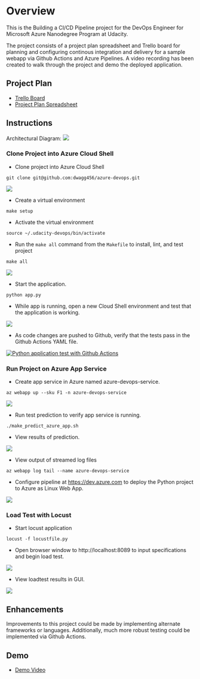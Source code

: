 # Overview

This is the Building a CI/CD Pipeline project for the DevOps Engineer for Microsoft Azure Nanodegree Program at Udacity.

The project consists of a project plan spreadsheet and Trello board for planning and configuring continous integration and delivery for a sample webapp via Github Actions and Azure Pipelines. A video recording has been created to walk through the project and demo the deployed application.


## Project Plan

* [Trello Board](https://trello.com/b/atV0LJRZ/building-a-ci-cd-pipeline)
* [Project Plan Spreadsheet](https://github.com/dwagg456/azure-devops/blob/main/project-plan-spreadsheet.xls)


## Instructions

Architectural Diagram:
![](images/building-a-ci-cd-pipeline.png)


### Clone Project into Azure Cloud Shell

* Clone project into Azure Cloud Shell
```
git clone git@github.com:dwagg456/azure-devops.git
```
![](images/screenshot_clone-repo.png)

* Create a virtual environment
```
make setup
```
* Activate the virtual environment
```
source ~/.udacity-devops/bin/activate
```
* Run the `make all` command from the `Makefile` to install, lint, and test project
```
make all
```
![](images/screenshot_make-all.png)

* Start the application.
```
python app.py
```

* While app is running, open a new Cloud Shell environment and test that the application is working.

![](images/screenshot_local-predict.png)

* As code changes are pushed to Github, verify that the tests pass in the Github Actions YAML file. 

[![Python application test with Github Actions](https://github.com/dwagg456/azure-devops/actions/workflows/pythonapp.yml/badge.svg)](https://github.com/dwagg456/azure-devops/actions/workflows/pythonapp.yml)


### Run Project on Azure App Service
* Create app service in Azure named azure-devops-service.
```
az webapp up --sku F1 -n azure-devops-service
```

![](images/screenshot_app-service.png)

* Run test prediction to verify app service is running.
```
./make_predict_azure_app.sh
```

* View results of prediction.

![](images/screenshot_sklearn-predict.png)

* View output of streamed log files
``` 
az webapp log tail --name azure-devops-service
```

* Configure pipeline at https://dev.azure.com to deploy the Python project to Azure as Linux Web App. 

![](images/screenshot_pipelines.png)


### Load Test with Locust
* Start locust application
```
locust -f locustfile.py
```

* Open browser window to http://localhost:8089 to input specifications and begin load test.

![](images/screenshot_locust-setup.png)

* View loadtest results in GUI.

![](images/screenshot_locust-results.png)


## Enhancements

Improvements to this project could be made by implementing alternate frameworks or languages. Additionally, much more robust testing could be implemented via Github Actions.

## Demo 

* [Demo Video](https://youtu.be/TJw2Rl38O-Y)


